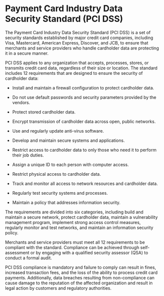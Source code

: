 # Payment Card Industry Data Security Standard (PCI DSS)

The Payment Card Industry Data Security Standard (PCI DSS) is a set of security standards established by major credit card companies, including Visa, Mastercard, American Express, Discover, and JCB, to ensure that merchants and service providers who handle cardholder data are protecting it in a secure manner.

PCI DSS applies to any organization that accepts, processes, stores, or transmits credit card data, regardless of their size or location. The standard includes 12 requirements that are designed to ensure the security of cardholder data:

* Install and maintain a firewall configuration to protect cardholder data.

* Do not use default passwords and security parameters provided by the vendors.

* Protect stored cardholder data.

* Encrypt transmission of cardholder data across open, public networks.

* Use and regularly update anti-virus software.

* Develop and maintain secure systems and applications.

* Restrict access to cardholder data to only those who need it to perform their job duties.

* Assign a unique ID to each person with computer access.

* Restrict physical access to cardholder data.

* Track and monitor all access to network resources and cardholder data.

* Regularly test security systems and processes.

* Maintain a policy that addresses information security.

The requirements are divided into six categories, including build and maintain a secure network, protect cardholder data, maintain a vulnerability management program, implement strong access control measures, regularly monitor and test networks, and maintain an information security policy.

Merchants and service providers must meet all 12 requirements to be compliant with the standard. Compliance can be achieved through self-assessment or by engaging with a qualified security assessor (QSA) to conduct a formal audit.

PCI DSS compliance is mandatory and failure to comply can result in fines, increased transaction fees, and the loss of the ability to process credit card payments. Additionally, data breaches resulting from non-compliance can cause damage to the reputation of the affected organization and result in legal action by customers and regulatory authorities.